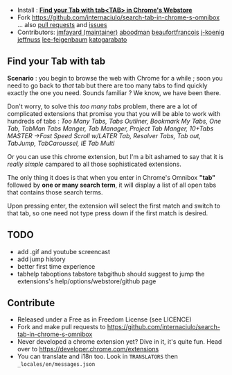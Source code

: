 - Install :  **[Find your Tab with tab&lt;TAB&gt; in Chrome's Webstore](https://chrome.google.com/webstore/detail/search-tab-in-chromes-omn/jcadgemecbojhfgpnbgakadhbmibflnd)**
- Fork https://github.com/internaciulo/search-tab-in-chrome-s-omnibox ... also [pull requests](https://github.com/jmfayard/search-tab-in-chrome-s-omnibox/pulls) and [issues](https://github.com/jmfayard/search-tab-in-chrome-s-omnibox/issues)
- Contributors: [jmfayard (maintainer)](https://github.com/jmfayard) [aboodman](https://github.com/aboodman) [beaufortfrancois](https://github.com/beaufortfrancois) [j-koenig](https://github.com/j-koenig) [jeffnuss](https://github.com/jeffnuss) [lee-feigenbaum](https://github.com/lee-feigenbaum) [katogarabato](https://github.com/katogarabato)

## Find your Tab with tab<TAB>

**Scenario** : you begin to browse the web with Chrome for a while ; soon you need to go back to *that* tab but there are too many tabs to find quickly exactly the one you need. Sounds familiar ? We know, we have been there.

Don't worry, to solve this *too many tabs* problem, there are a lot of complicated extensions that promise you that you will be able to work with hundreds of tabs : *Too Many Tabs, Tabs Outliner, Bookmark My Tabs, One Tab, TabMan Tabs Manger, Tab Manager, Project Tab Manger, 10+Tabs MASTER →Fast Speed Scroll w/LATER Tab, Resolver Tabs, Tab out, TabJump, TabCaroussel, IE Tab Multi*

 Or you can use this chrome extension, but I'm a bit ashamed to say that it is *really simple* campared to all those sophisticated extensions.

The only thing it does is that when you enter in Chrome's Omnibox **"tab<tab>"** followed by **one or many search term**, it will display a list of all open tabs that contains those search terms.

Upon pressing enter, the extension will select the first match and switch to
that tab, so one need not type press down if the first match is desired.


TODO 
-----------

- add .gif and youtube screencast
- add jump history
- better first time experience
- tab<TAB>help tab<TAB>options tab<TAB>store tab<TAB>github  should suggest to jump the extensions's help/options/webstore/github page


Contribute
------------

- Released under a Free as in Freedom License (see LICENCE)
- Fork and make pull requests to https://github.com/internaciulo/search-tab-in-chrome-s-omnibox
- Never developed a chrome extension yet? Dive in it, it's quite fun. Head over to https://developer.chrome.com/extensions
- You can translate and i18n too. Look in `TRANSLATORS` then `_locales/en/messages.json`

